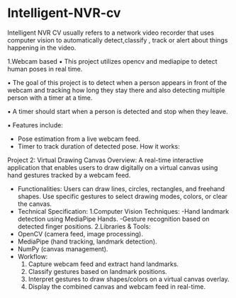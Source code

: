 # Intelligent-NVR-cv
Intelligent NVR CV usually refers to a network video recorder that uses computer vision to automatically detect,classify , track or alert about things happening in the video.

1.Webcam based
▪ This project utilizes opencv and mediapipe to detect human poses in 
real time.

▪ The goal of this project is to detect when a person appears in front of the webcam and tracking how long they stay there and also detecting multiple person with a timer at a time.

▪ A timer should start when a person is detected and stop when they leave.

▪ Features include:
- Pose estimation from a live webcam feed.
- Timer to track duration of detected pose.
How it works:

Project 2: Virtual Drawing Canvas
Overview: A real-time interactive application that enables users to draw digitally on a virtual canvas using hand gestures tracked by a webcam feed.
- Functionalities:
  Users can draw lines, circles, rectangles, and freehand shapes.
Use specific gestures to select drawing modes, colors, or clear the canvas.
- Technical Specification:
  1.Computer Vision Techniques:
    -Hand landmark detection using MediaPipe Hands.
    -Gesture recognition based on detected finger positions.
 2.Libraries & Tools:
- OpenCV (camera feed, image processing).
- MediaPipe (hand tracking, landmark detection).
- NumPy (canvas management).
- Workflow:
   1. Capture webcam feed and extract hand landmarks.
   2. Classify gestures based on landmark positions.
   3. Interpret gestures to draw shapes/colors on a virtual canvas overlay.
   4. Display the combined canvas and webcam feed in real-time.
